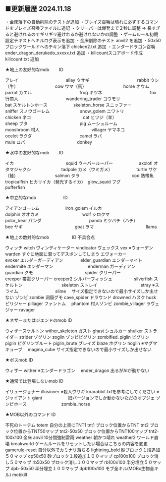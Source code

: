 ■更新履歴
2024.11.18 
- 
・金床落下の自動削除のテストが追加
・ブレイズ召喚は晴れに必ずするコマンドをブレイズ召喚ファイルに追記
・クリーパーは爆発まで２秒に調整
⇒ 長すぎると避けれるのでギリギリ避けれるか避けれないかの調整
・ゲームルール初期設定テキストへキルログ表示を追加
・金床削除のテスト anvil2 を追加
・50x50ブロックワールドへのチキン落下 chicken2.txt 追加
・エンダードラゴン召喚 ender_dragon_derukedo_xxxxx.txt 追加
・killcountスコアボード作成 killcount.txt 追加

★地上の友好的なmob	　　ID

アレイ　　　　　　　　　　　allay
ウサギ　　　　　　　　　　　rabbit
ウシ（牛）　　　　　　　　　cow
ウマ（馬）　　　　　　　　　horse
オウム　　　　　　　　　　　parrot
カエル　　　　　　　　　　　frog
キツネ　　　　　　　　　　　fox
行商人　　　　　　　　　　　wandering_trader
コウモリ　　　　　　　　　　bat
スケルトンホース　　　　　　skeleton_horse
スニッファー　　　　　　　　sniffer
スノウゴーレム　　　　　　　snow_golem
ニワトリ　　　　　　　　　　chicken
ネコ　　　　　　　　　　　　cat
ヒツジ（羊）　　　　　　　　sheep
ブタ　　　　　　　　　　　　pig
ムーシュルーム　　　　　　　mooshroom
村人　　　　　　　　　　　　villager
ヤマネコ　　　　　　　　　　ocelot
ラクダ　　　　　　　　　　　camel
ラバ　　　　　　　　　　　　mule
ロバ　　　　　　　　　　　　donkey

★水中の友好的なmob	　　ID

イカ　　　　　　　　　　　　squid
ウーパールーパー　　　　　　axolotl
オタマジャクシ　　　　　　　tadpole
カメ（ウミガメ）　　　　　　turtle
サケ（鮭）　　　　　　　　　salmon
タラ　　　　　　　　　　　　cod
熱帯魚　　　　　　　　　　　tropicalfish
ヒカリイカ（発光するイカ）　glow_squid
フグ　　　　　　　　　　　　pufferfish

★中立的なmob	　　　　　　ID

アイアンゴーレム　　　　　　iron_golem
イルカ　　　　　　　　　　　dolphin
オオカミ　　　　　　　　　　wolf
シロクマ　　　　　　　　　　polar_bear
パンダ　　　　　　　　　　　panda
ミツバチ（ハチ）　　　　　　bee
ヤギ　　　　　　　　　　　　goat
ラマ　　　　　　　　　　　　llama

★地上の敵対的なmob　　　　　 ID                    不具合点

ウィッチ                    witch
ヴィンディケーター          vindicator
ヴェックス                  vex
※ウォーデン　              warden         すぐに地面に潜ってデスポンしてしまう
エヴォーカー　　　　　　　　evoker
エルダーガーディアン　　　　elder_guardian
エンダーマイト　　　　　　　endermite
エンダーマン　　　　　　　　enderman
ガーディアン　　　　　　　　guardian
クモ　　　　　　　　　　　　spider
クリーパー　　　　　　　　　creeper
帯電クリーパー            creeper2
シルバーフィッシュ　　　　　silverfish
スケルトン　　　　　　　　　skeleton
ストレイ　　　　　　　　　　stray
※スライム 　　　　　　　 　slime　       サイズ指定できないので最小サイズしか出せない
ゾンビ                      zombie
洞窟グモ                    cave_spider
ドラウンド                  drowned
ハスク                      husk
ピリジャー                  pillager
ファントム　                phantom
村人ゾンビ                  zombie_villager
ラヴェジャー                ravager

★ネザーまたはジエンドのmob	ID

ウィザースケルトン          wither_skeleton
ガスト                      ghast
シュルカー                  shulker
ストライダー                strider
ゾグリン                    zoglin
ゾンビピグリン              zombified_piglin
ピグリン                    piglin
ピグリンブルート            piglin_brute
ブレイズ                    blaze
ホグリン                    hoglin
※マグマキューブ　          magma_cube    サイズ指定できないので最小サイズしか出せない

★ボスmob	                    ID

ウィザー                    wither
※エンダードラゴン　        ender_dragon   出るがAIが動かない

★通常では登場しないmob	    ID

イリュージョナー            illusioner
※殺人ウサギ                kirarabbit.txtを参考にしてください
※ジャイアント              giant　　　　　　旧バージョンでしか動かないただのオブジェ
ゾンビホース　　　　　　　　zombie_horse

★MOB以外のコマンド	         ID

不死のトーテム              totem
自分の上空にTNT1            tnt1
ブロック位置からTNT           tnt2
ブロック位置からTNT50マップ    tnt2-50x50
ブロック位置からTNT100マップ   tnt2-100x100
金床                        anvil
10分間強制雷雨               weather
朝かつ晴れ                   weather2
ワールド崩壊                 breakworld
ゲームルールをリセットしたい場合はこちらの内容を変更 gamerule-reset
自分以外でカミナリ落ちる       lightning_bold
砂ブロック１段追加５０マップ    cp50x50
砂ブロック１段追加１００マップ   cp100x100
ブロック消し５０マップ         rb50x50
ブロック消し１００マップ       rb100x100
半分埋立５０マップ            dpb-50x50
半分埋立１００マップ          dpb100x100
モブ全キル(MOBx生物全キル)    mobkill
